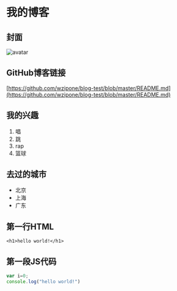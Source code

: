 # 我的博客

## 封面

![avatar](头像.jpg)

## GitHub博客链接

[https://github.com/wzipone/blog-test/blob/master/README.md](https://github.com/wzipone/blog-test/blob/master/README.md)


## 我的兴趣

1. 唱
2. 跳
3. rap
4. 篮球

## 去过的城市

* 北京
* 上海
* 广东

## 第一行HTML

`<h1>hello world!</h1>`

## 第一段JS代码

```javascript
var i=0;
console.log("hello world!")
```